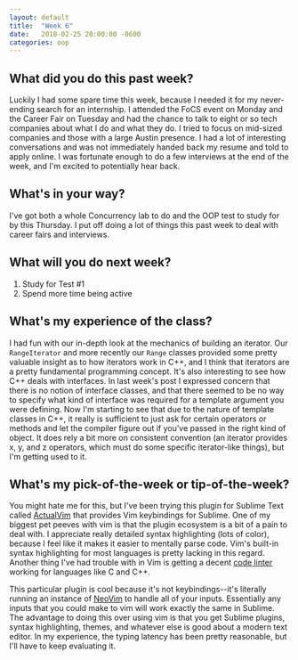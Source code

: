 ```yaml
---
layout: default
title:  "Week 6"
date:   2018-02-25 20:00:00 -0600
categories: oop
---
```


## What did you do this past week?
Luckily I had some spare time this week, because I needed it for my never-ending search for an internship. I attended the FoCS event on Monday and the Career Fair on Tuesday and had the chance to talk to eight or so tech companies about what I do and what they do. I tried to focus on mid-sized companies and those with a large Austin presence. I had a lot of interesting conversations and was not immediately handed back my resume and told to apply online. I was fortunate enough to do a few interviews at the end of the week, and I'm excited to potentially hear back.

## What's in your way?
I've got both a whole Concurrency lab to do and the OOP test to study for by this Thursday. I put off doing a lot of things this past week to deal with career fairs and interviews. 

## What will you do next week?
1. Study for Test #1
2. Spend more time being active 

## What's my experience of the class?
I had fun with our in-depth look at the mechanics of building an iterator. Our `RangeIterator` and more recently our `Range` classes provided some pretty valuable insight as to how iterators work in C++, and I think that iterators are a pretty fundamental programming concept. It's also interesting to see how C++ deals with interfaces. In last week's post I expressed concern that there is no notion of interface classes, and that there seemed to be no way to specify what kind of interface was required for a template argument you were defining. Now I'm starting to see that due to the nature of template classes in C++, it really is sufficient to just ask for certain operators or methods and let the compiler figure out if you've passed in the right kind of object. It does rely a bit more on consistent convention (an iterator provides x, y, and z operators, which must do some specific iterator-like things), but I'm getting used to it.

## What's my pick-of-the-week or tip-of-the-week?
You might hate me for this, but I've been trying this plugin for Sublime Text called [ActualVim][actual vim] that provides Vim keybindings for Sublime. One of my biggest pet peeves with vim is that the plugin ecosystem is a bit of a pain to deal with. I appreciate really detailed syntax highlighting (lots of color), because I feel like it makes it easier to mentally parse code. Vim's built-in syntax highlighting for most languages is pretty lacking in this regard. Another thing I've had trouble with in Vim is getting a decent [code linter][linting] working for languages like C and C++.

This particular plugin is cool because it's not keybindings--it's literally running an instance of [NeoVim][nvim] to handle all of your inputs. Essentially any inputs that you could make to vim will work exactly the same in Sublime. The advantage to doing this over using vim is that you get Sublime plugins, syntax highlighting, themes, and whatever else is good about a modern text editor. In my experience, the typing latency has been pretty reasonable, but I'll have to keep evaluating it. 

[actual vim]: https://github.com/lunixbochs/ActualVim
[linting]: https://en.wikipedia.org/wiki/Lint_(software)
[nvim]: https://neovim.io/charter/